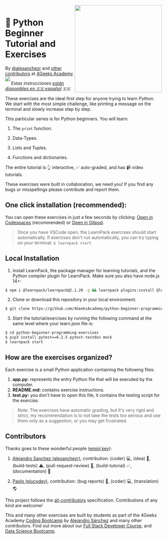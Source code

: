 <!-- hide -->
<img height="280" align="right" src="https://github.com/ElviraQDP/python-beginner-programming-exercises/blob/master/badge-python-bg.png?raw=true">


# 🐍 Python Beginner Tutorial and Exercises
By [@alesanchezr](https://twitter.com/alesanchezr) and [other contributors](https://github.com/4GeeksAcademy/python-beginner-programming-exercises/graphs/contributors) at [4Geeks Academy](http://4geeksacademy.com)
<img align="left" src="https://img.shields.io/github/last-commit/4geeksacademy/python-beginner-programming-exercises">


*Estas instrucciones [están disponibles en 🇪🇸 español](https://github.com/4GeeksAcademy/python-beginner-programming-exercises/blob/master/README.es.md) :es:*
<!-- endhide -->

These exercises are the ideal first step for anyone trying to learn Python. We start with the most simple challenge, like printing a message on the terminal and slowly increase step by step.

This particular series is for Python beginners. You will learn:

1. The `print` function.

2. Data-Types. 

3. Lists and Tuples. 

4. Functions and dictionaries.

The entire tutorial is 👆 interactive, ✅ auto-graded, and has 📹 video tutorials.

These exercises were built in collaboration, we need you! If you find any bugs or misspellings please contribute and report them.

<!-- hide -->

## One click installation (recommended):

You can open these exercises in just a few seconds by clicking: [Open in Codespaces](https://codespaces.new/?repo=4GeeksAcademy/python-beginner-programming-exercises) (recommended) or [Open in Gitpod](https://gitpod.io#https://github.com/4GeeksAcademy/python-beginner-programming-exercises).

> Once you have VSCode open, the LearnPack exercises should start automatically. If exercises don't run automatically, you can try typing on your terminal: `$ learnpack start`

## Local Installation

1. Install LearnPack, the package manager for learning tutorials, and the Python compiler plugin for LearnPack. Make sure you also have node.js 14+:

```bash
$ npm i @learnpack/learnpack@2.1.20 -g && learnpack plugins:install @learnpack/python@1.0.0
```

2. Clone or download this repository in your local environment.

```bash
$ git clone https://github.com/4GeeksAcademy/python-beginner-programming-exercises.git
```

3. Start the tutorial/exercises by running the following command at the same level where your learn.json file is:

```bash
$ cd python-beginner-programming-exercises
$ pip3 install pytest==6.2.5 pytest-testdox mock
$ learnpack start
```

<!-- endhide -->

## How are the exercises organized?

Each exercise is a small Python application containing the following files:

1. **app.py:** represents the entry Python file that will be executed by the computer.
2. **README.md:** contains exercise instructions.
3. **test.py:** you don't have to open this file, it contains the testing script for the exercise.

> Note: The exercises have automatic grading, but it's very rigid and strict, my recommendation is to not take the tests too serious and use them only as a suggestion, or you may get frustrated.

## Contributors

Thanks goes to these wonderful people ([emoji key](https://github.com/kentcdodds/all-contributors#emoji-key)):

1. [Alejandro Sanchez (alesanchezr)](https://github.com/alesanchezr), contribution: (coder) 💻, (idea) 🤔, (build-tests) ⚠️, (pull-request-review) 👀, (build-tutorial) ✅, (documentation) 📖

2. [Paolo (plucodev)](https://github.com/plucodev), contribution: (bug reports) 🐛, (coder) 💻, (translation) 🌎

This project follows the [all-contributors](https://github.com/kentcdodds/all-contributors) specification. Contributions of any kind are welcome!

This and many other exercises are built by students as part of the 4Geeks Academy [Coding Bootcamp](https://4geeksacademy.com/us/coding-bootcamp) by [Alejandro Sánchez](https://twitter.com/alesanchezr) and many other contributors. Find out more about our [Full Stack Developer Course](https://4geeksacademy.com/us/coding-bootcamps/part-time-full-stack-developer), and  [Data Science Bootcamp](https://4geeksacademy.com/us/coding-bootcamps/datascience-machine-learning).
